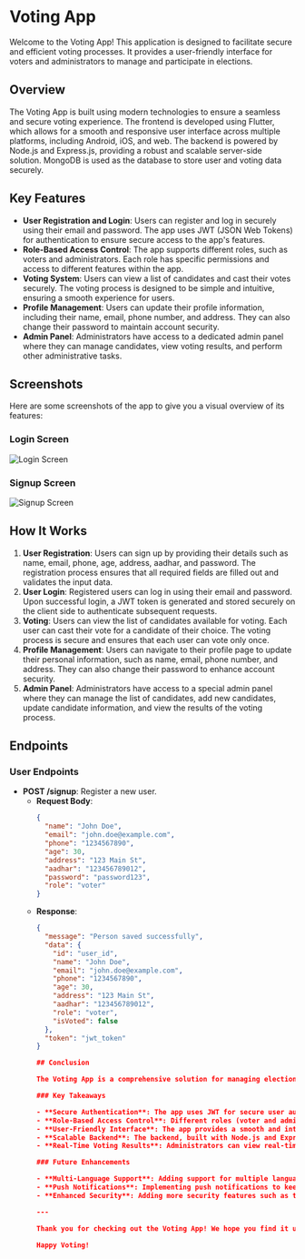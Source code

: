# Voting App

Welcome to the Voting App! This application is designed to facilitate secure and efficient voting processes. It provides a user-friendly interface for voters and administrators to manage and participate in elections.

## Overview

The Voting App is built using modern technologies to ensure a seamless and secure voting experience. The frontend is developed using Flutter, which allows for a smooth and responsive user interface across multiple platforms, including Android, iOS, and web. The backend is powered by Node.js and Express.js, providing a robust and scalable server-side solution. MongoDB is used as the database to store user and voting data securely.

## Key Features

- **User Registration and Login**: Users can register and log in securely using their email and password. The app uses JWT (JSON Web Tokens) for authentication to ensure secure access to the app's features.
- **Role-Based Access Control**: The app supports different roles, such as voters and administrators. Each role has specific permissions and access to different features within the app.
- **Voting System**: Users can view a list of candidates and cast their votes securely. The voting process is designed to be simple and intuitive, ensuring a smooth experience for users.
- **Profile Management**: Users can update their profile information, including their name, email, phone number, and address. They can also change their password to maintain account security.
- **Admin Panel**: Administrators have access to a dedicated admin panel where they can manage candidates, view voting results, and perform other administrative tasks.

## Screenshots

Here are some screenshots of the app to give you a visual overview of its features:

### Login Screen

![Login Screen](assets/sc/02.png)

### Signup Screen

![Signup Screen](assets/sc/01.png)

## How It Works

1. **User Registration**: Users can sign up by providing their details such as name, email, phone, age, address, aadhar, and password. The registration process ensures that all required fields are filled out and validates the input data.
2. **User Login**: Registered users can log in using their email and password. Upon successful login, a JWT token is generated and stored securely on the client side to authenticate subsequent requests.
3. **Voting**: Users can view the list of candidates available for voting. Each user can cast their vote for a candidate of their choice. The voting process is secure and ensures that each user can vote only once.
4. **Profile Management**: Users can navigate to their profile page to update their personal information, such as name, email, phone number, and address. They can also change their password to enhance account security.
5. **Admin Panel**: Administrators have access to a special admin panel where they can manage the list of candidates, add new candidates, update candidate information, and view the results of the voting process.

## Endpoints

### User Endpoints

- **POST /signup**: Register a new user.
  - **Request Body**:
    ```json
    {
      "name": "John Doe",
      "email": "john.doe@example.com",
      "phone": "1234567890",
      "age": 30,
      "address": "123 Main St",
      "aadhar": "123456789012",
      "password": "password123",
      "role": "voter"
    }
    ```
  - **Response**:
    ```json
    {
      "message": "Person saved successfully",
      "data": {
        "id": "user_id",
        "name": "John Doe",
        "email": "john.doe@example.com",
        "phone": "1234567890",
        "age": 30,
        "address": "123 Main St",
        "aadhar": "123456789012",
        "role": "voter",
        "isVoted": false
      },
      "token": "jwt_token"
    }

    ## Conclusion
    
    The Voting App is a comprehensive solution for managing elections with ease and security. With its robust features and user-friendly interface, it ensures a smooth voting experience for both voters and administrators. The app leverages modern technologies such as Flutter for the frontend and Node.js for the backend, ensuring a seamless and efficient performance.
    
    ### Key Takeaways
    
    - **Secure Authentication**: The app uses JWT for secure user authentication, ensuring that only authorized users can access the system.
    - **Role-Based Access Control**: Different roles (voter and admin) have specific permissions, enhancing the security and functionality of the app.
    - **User-Friendly Interface**: The app provides a smooth and intuitive user interface, making it easy for users to navigate and perform actions.
    - **Scalable Backend**: The backend, built with Node.js and Express.js, is robust and scalable, capable of handling a large number of users and votes.
    - **Real-Time Voting Results**: Administrators can view real-time voting results, making the election process transparent and efficient.
    
    ### Future Enhancements
    
    - **Multi-Language Support**: Adding support for multiple languages to cater to a diverse user base.
    - **Push Notifications**: Implementing push notifications to keep users informed about important updates and events.
    - **Enhanced Security**: Adding more security features such as two-factor authentication (2FA) to further secure user accounts.
    
    ---
    
    Thank you for checking out the Voting App! We hope you find it useful and engaging. Feel free to explore the app and contribute to its development. If you have any questions or feedback, please don't hesitate to reach out.
    
    Happy Voting!